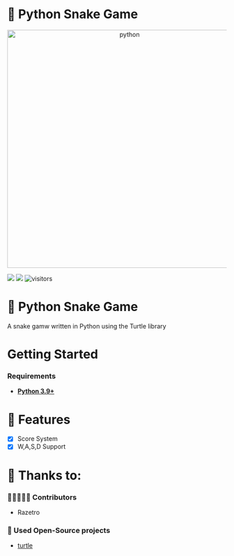 # 💾 Python Snake Game

<div align="center">
    <a href="https://www.python.org/"><img src="https://upload.wikimedia.org/wikipedia/commons/thumb/f/f8/Python_logo_and_wordmark.svg/1200px-Python_logo_and_wordmark.svg.png" width="546" alt="python" /></a>
</div>

![](https://img.shields.io/badge/Code-Python-informational?style=flat&logo=python&logoColor=white&color=6aa6f8)
![](https://img.shields.io/badge/Python-v.3.9.8-informational?style=flat&logo=python&logoColor=white&color=6aa6f8)
![visitors](https://visitor-badge.laobi.icu/badge?page_id=razetro.python-snake-game)

# 💾 Python Snake Game
A snake gamw written in Python using the Turtle library

# Getting Started
### Requirements
* [**Python 3.9+**](https://www.python.org/downloads/)

# 📑 Features
- [x] Score System
- [X] W,A,S,D Support

# 🙏 Thanks to:
### 🧑🏻‍🤝‍🧑🏻 Contributors
* Razetro
### 🚧 Used Open-Source projects
* [turtle](https://docs.python.org/3/library/turtle.html)

